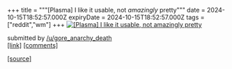 +++
title = """[Plasma] I like it usable, not *amazingly* pretty"""
date = 2024-10-15T18:52:57.000Z
expiryDate = 2024-10-15T18:52:57.000Z
tags = ["reddit","wm"]
+++
[![[Plasma] I like it usable, not *amazingly* pretty](https://preview.redd.it/vr03ph4bvyud1.png?width=640&crop=smart&auto=webp&s=5b02d014f8b797f4f63c61b7e295a4298244ef0a "[Plasma] I like it usable, not *amazingly* pretty")](https://www.reddit.com/r/unixporn/comments/1g4fah5/plasma_i_like_it_usable_not_amazingly_pretty/)

submitted by [/u/gore\_anarchy\_death](https://www.reddit.com/user/gore_anarchy_death)  
[\[link\]](https://i.redd.it/vr03ph4bvyud1.png) [\[comments\]](https://www.reddit.com/r/unixporn/comments/1g4fah5/plasma_i_like_it_usable_not_amazingly_pretty/)

[[source]](https://www.reddit.com/r/unixporn/comments/1g4fah5/plasma_i_like_it_usable_not_amazingly_pretty/)
